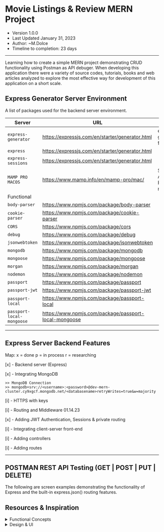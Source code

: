 # Movie Listings & Review MERN Project
- Version 1.0.0
- Last Updated January 31, 2023
- Author: ~M.Dolce
- Timeline to completion: 23 days
---
Learning how to create a simple MERN project demonstrating CRUD functionality using Postman as API debuger.
When developing this application there were a variety of source codes, tutorials, books and web articles analyzed to explore the most effective way for development of this application on a short scale.


## Express Generator Server Environment
A list of packages used for the backend server environment.


| Server                            | URL                                                      | Notes                             |
|-----------------------------------|----------------------------------------------------------|-----------------------------------|
| `express-generator`               | https://expressjs.com/en/starter/generator.html          | express-generator framework       |
| `express `                        | https://expressjs.com/en/starter/generator.html          |                                   |
| `express-sessions`                | https://expressjs.com/en/starter/generator.html          |                                   |
| `MAMP PRO MACOS`                  | https://www.mamp.info/en/mamp-pro/mac/                   | SSL + Apache Proxy for nodejs     |
| Functional                        |                                                          |                                   |
| `body-parser`                     | https://www.npmjs.com/package/body-parser                |                                   |
| `cookie-parser`                   | https://www.npmjs.com/package/cookie-parser              |                                   |
| `CORS`                            | https://www.npmjs.com/package/cors                       |                                   |
| `debug`                           | https://www.npmjs.com/package/debug                      |                                   |
| `jsonwebtoken`                    | https://www.npmjs.com/package/jsonwebtoken               |                                   |
| `mongodb`                         | https://www.npmjs.com/package/mongodb                    |                                   |
| `mongoose`                        | https://www.npmjs.com/package/mongoose                   |                                   |
| `morgan`                          | https://www.npmjs.com/package/morgan                     |                                   |
| `nodemon`                         | https://www.npmjs.com/package/nodemon                    |                                   |
| `passport`                        | https://www.npmjs.com/package/passport                   |                                   |
| `passport-jwt`                    | https://www.npmjs.com/package/passport-jwt               |                                   |
| `passport-local`                  | https://www.npmjs.com/package/passport-local             |                                   |
| `passport-local-mongoose`         | https://www.npmjs.com/package/passport-local-mongoose    |                                   |


---
## Express Server Backend Features
Map: x = done p = in process r = researching

[x] - Backend server (Express)

[x] - Integrating MongoDB

    >> MongoDB Connection
    >> mongodb+srv://<username>:<password>@dev-mern-cluster.cy9xgcf.mongodb.net/<databasename>retryWrites=true&w=majority

[i] - HTTPS with keys

[i] - Routing and Middleware 01.14.23

[x] - Adding JWT Authentication, Sessions & private routing

[i] - Integrating client-server front-end

[i] - Adding controllers

[i] - Adding routes

---
## POSTMAN REST API Testing (GET | POST | PUT | DELETE)

The following are screen examples demonstrating the functionality of Express and the built-in express.json() routing features.

## Resources & Inspiration

<details>
 <summary>Functional Concepts</summary>

> Express Generator | https://expressjs.com/en/starter/generator.html

> Adding OpenSSL Self-Signed | https://certbot.eff.org/instructions?ws=webproduct&os=osx & https://flaviocopes.com/express-https-self-signed-certificate/

> React Navigation | https://reactnavigation.org/docs/getting-started/

> Const vs Function | https://dev.to/ugglr/react-functional-components-const-vs-function-2kj9

> Logging in Express JS using winston and morgan | https://lioncoding.com/logging-in-express-js-using-winston-and-morgan/

> Postman | https://www.postman.com/downloads/
</details>

<details>
 <summary>Design & UI</summary>


> Material Design Icons | https://materialdesignicons.com/

> Adobe Express to create SVG | https://www.adobe.com/express/
</details>